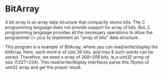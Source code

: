 # BitArray
A bit array is an array data structure that compactly stores bits. The C programming language does not provide support for array of bits.
But, C programming language provides all the necessary operations to allow the programmer (= you) to implement an "array of bits" data structure.

This program is a example of BitArray, where you can read/write/display the bitArray. Here, each word is of size 26 bits. and max 8 such words can be stored. Therefore, we need a array of 26*8=208 bits, ie,a uint32 array of size 7(32*7=224). This read/write/display interfaces  parse this 7bytes of uint32 array and get the proper result.  
